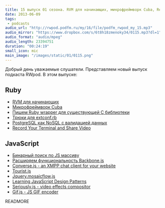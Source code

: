 ```yaml
---
title: 15 выпуск 01 сезона. RVM для начинающих, микрофреймворк Cuba, Record Your Terminal, Converse.js, Seriously.js и прочее
date: 2013-06-09
tags:
 - podcasts
audio_url: "http://rwpod.podfm.ru/my/16/file/podfm_rwpod_my_15.mp3"
audio_mirror: "https://www.dropbox.com/s/6t8h18zmenoky34/0115.mp3?dl=1"
audio_format: "audio/mpeg"
audio_length: 23394751
duration: "00:24:19"
small_icon: mic
main_image: "/images/static/01/0115.png"
---
```


Добрый день уважаемые слушатели. Представляем новый выпуск подкаста RWpod. В этом выпуске:

## Ruby

 - [RVM для начинающих](http://ruby.elevatedintel.com/blog/getting-started-with-rvm-features-to-use-and-pitfalls-to-avoid/)
 - [Микрофреймворк Cuba](http://www.frodsan.com/hello-cuba)
 - [Пишем Ruby wrapper для существующей C библиотеки](http://blog.firmhouse.com/wrapping-up-a-c-library-for-ruby-it-s-actually-pretty-easy)
 - [Трюки для extconf.rb](http://yorickpeterse.com/articles/hacking-extconf-rb/)
 - [PostgreSQL как NoSQL с валидацией данных](http://blog.endpoint.com/2013/06/postgresql-as-nosql-with-data-validation.html)
 - [Record Your Terminal and Share Video](http://ascii.io/)

## JavaScript

 - [Бинарный поиск по JS массиву](http://oli.me.uk/2013/06/08/searching-javascript-arrays-with-a-binary-search/)
 - [Расширяем функциональность Backbone.js](http://jules.boussekeyt.org/2013/backbone-functions.html)
 - [Converse.js - an XMPP chat client for your website](http://conversejs.org/)
 - [Tourist.js](http://easelinc.github.io/tourist/)
 - [Jquery.mosaicflow.js](http://sapegin.github.io/jquery.mosaicflow/)
 - [Learning JavaScript Design Patterns](http://addyosmani.com/resources/essentialjsdesignpatterns/book/)
 - [Seriously.js - video effects compositor](http://seriouslyjs.org/)
 - [Gif.js - JS GIF encoder](http://jnordberg.github.io/gif.js/)


READMORE
